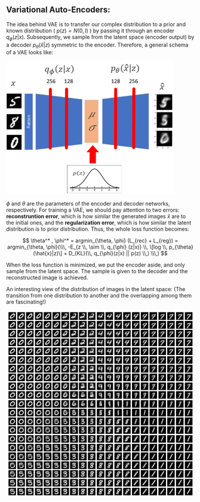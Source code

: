 ## Variational Auto-Encoders: 

The idea behind VAE is to transfer our complex distribution to a prior and known distribution ( $p(z) = N(0, I)$ ) by passing it through an encoder $q_{\phi}(z|x)$. Subsequently, we sample from the latent space (encoder output) by a decoder $p_{\theta}(\hat{x} | z)$ symmetric to the encoder. Therefore, a general schema of a VAE looks like:

![img12](./images/vae_1_4.png)

$\phi$ and $\theta$ are the parameters of the encoder and decoder networks, respectively. For training a VAE, we should pay attention to two errors: **reconstruntion error**, which is how similar the generated images $\hat{x}$ are to the initial ones, and the **regularization error**, which is how similar the latent distribution is to prior distribution. Thus, the whole loss function becomes: 

$$ \theta^* , \phi^* = argmin_{\theta, \phi} (L_{rec} + L_{reg}) = argmin_{\theta, \phi}(\\\, -E_{z \\, \sim \\, q_{\phi} (z|x)} \\, \[log \\, p_{\theta} (\hat{x}|z)\] + D_{KL}(\\, q_{\phi}(z|x) || p(z) \\,) \\\,) $$

When the loss function is minimized, we put the encoder aside, and only sample from the latent space. The sample is given to the decoder and the reconstructed image is achieved.

An interesting view of the distribution of images in the latent space: (The transition from one distribution to another and the overlapping among them are fascinating!)

![img13](../images/vae_distribution.png)


